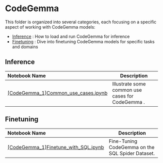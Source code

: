 # CodeGemma

This folder is organized into several categories, each focusing on a specific aspect of working with CodeGemma models:

* [Inference](#inference) : How to load and run CodeGemma for inference
* [Finetuning](#finetuning) : Dive into finetuning CodeGemma models for specific tasks and domains

## Inference
| Notebook Name | Description |
| :--------------------------------------------------------------------------------------------- | ------------------------------------------------ |
| [[CodeGemma_1]Common_use_cases.ipynb]([CodeGemma_1]Common_use_cases.ipynb)   | Illustrate some common use cases for CodeGemma . |

## Finetuning
| Notebook Name | Description |
| :--------------------------------------------------------------------------------------------- | ------------------------------------------------ |
| [[CodeGemma_1]Finetune_with_SQL.ipynb]([CodeGemma_1]Finetune_with_SQL.ipynb) | Fine-Tuning CodeGemma on the SQL Spider Dataset. |
